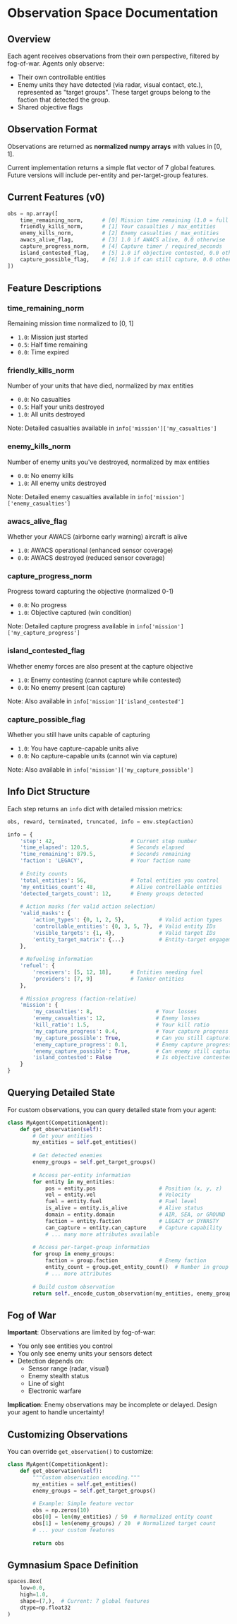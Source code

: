 # Observation Space Documentation

## Overview

Each agent receives observations from their own perspective, filtered by fog-of-war. Agents only observe:
- Their own controllable entities
- Enemy units they have detected (via radar, visual contact, etc.), represented as "target groups". These target groups belong to the faction that detected the group.
- Shared objective flags

## Observation Format

Observations are returned as **normalized numpy arrays** with values in [0, 1].

Current implementation returns a simple flat vector of 7 global features. Future versions will include per-entity and per-target-group features.

## Current Features (v0)

```python
obs = np.array([
    time_remaining_norm,      # [0] Mission time remaining (1.0 = full time, 0.0 = time up)
    friendly_kills_norm,      # [1] Your casualties / max_entities
    enemy_kills_norm,         # [2] Enemy casualties / max_entities
    awacs_alive_flag,         # [3] 1.0 if AWACS alive, 0.0 otherwise
    capture_progress_norm,    # [4] Capture timer / required_seconds
    island_contested_flag,    # [5] 1.0 if objective contested, 0.0 otherwise
    capture_possible_flag,    # [6] 1.0 if can still capture, 0.0 otherwise
])
```

## Feature Descriptions

### time_remaining_norm
Remaining mission time normalized to [0, 1]
- `1.0`: Mission just started
- `0.5`: Half time remaining
- `0.0`: Time expired

### friendly_kills_norm
Number of your units that have died, normalized by max entities
- `0.0`: No casualties
- `0.5`: Half your units destroyed
- `1.0`: All units destroyed

Note: Detailed casualties available in `info['mission']['my_casualties']`

### enemy_kills_norm
Number of enemy units you've destroyed, normalized by max entities
- `0.0`: No enemy kills
- `1.0`: All enemy units destroyed

Note: Detailed enemy casualties available in `info['mission']['enemy_casualties']`

### awacs_alive_flag
Whether your AWACS (airborne early warning) aircraft is alive
- `1.0`: AWACS operational (enhanced sensor coverage)
- `0.0`: AWACS destroyed (reduced sensor coverage)

### capture_progress_norm
Progress toward capturing the objective (normalized 0-1)
- `0.0`: No progress
- `1.0`: Objective captured (win condition)

Note: Detailed capture progress available in `info['mission']['my_capture_progress']`

### island_contested_flag
Whether enemy forces are also present at the capture objective
- `1.0`: Enemy contesting (cannot capture while contested)
- `0.0`: No enemy present (can capture)

Note: Also available in `info['mission']['island_contested']`

### capture_possible_flag
Whether you still have units capable of capturing
- `1.0`: You have capture-capable units alive
- `0.0`: No capture-capable units (cannot win via capture)

Note: Also available in `info['mission']['my_capture_possible']`

## Info Dict Structure

Each step returns an `info` dict with detailed mission metrics:

```python
obs, reward, terminated, truncated, info = env.step(action)

info = {
    'step': 42,                        # Current step number
    'time_elapsed': 120.5,             # Seconds elapsed
    'time_remaining': 879.5,           # Seconds remaining
    'faction': 'LEGACY',               # Your faction name
    
    # Entity counts
    'total_entities': 56,              # Total entities you control
    'my_entities_count': 48,           # Alive controllable entities
    'detected_targets_count': 12,      # Enemy groups detected
    
    # Action masks (for valid action selection)
    'valid_masks': {
        'action_types': {0, 1, 2, 5},           # Valid action types
        'controllable_entities': {0, 3, 5, 7},  # Valid entity IDs
        'visible_targets': {1, 4},              # Valid target IDs
        'entity_target_matrix': {...}           # Entity-target engagement matrix
    },
    
    # Refueling information
    'refuel': {
        'receivers': [5, 12, 18],      # Entities needing fuel
        'providers': [7, 9]            # Tanker entities
    },
    
    # Mission progress (faction-relative)
    'mission': {
        'my_casualties': 8,                    # Your losses
        'enemy_casualties': 12,                # Enemy losses
        'kill_ratio': 1.5,                     # Your kill ratio
        'my_capture_progress': 0.4,            # Your capture progress (0-1)
        'my_capture_possible': True,           # Can you still capture?
        'enemy_capture_progress': 0.1,         # Enemy capture progress
        'enemy_capture_possible': True,        # Can enemy still capture?
        'island_contested': False              # Is objective contested?
    }
}
```

## Querying Detailed State

For custom observations, you can query detailed state from your agent:

```python
class MyAgent(CompetitionAgent):
    def get_observation(self):
        # Get your entities
        my_entities = self.get_entities()
        
        # Get detected enemies
        enemy_groups = self.get_target_groups()
        
        # Access per-entity information
        for entity in my_entities:
            pos = entity.pos                    # Position (x, y, z)
            vel = entity.vel                    # Velocity
            fuel = entity.fuel                  # Fuel level
            is_alive = entity.is_alive          # Alive status
            domain = entity.domain              # AIR, SEA, or GROUND
            faction = entity.faction            # LEGACY or DYNASTY
            can_capture = entity.can_capture    # Capture capability
            # ... many more attributes available
        
        # Access per-target-group information
        for group in enemy_groups:
            faction = group.faction             # Enemy faction
            entity_count = group.get_entity_count()  # Number in group
            # ... more attributes
        
        # Build custom observation
        return self._encode_custom_observation(my_entities, enemy_groups)
```



## Fog of War

**Important**: Observations are limited by fog-of-war:
- You only see entities you control
- You only see enemy units your sensors detect
- Detection depends on:
  - Sensor range (radar, visual)
  - Enemy stealth status
  - Line of sight
  - Electronic warfare

**Implication**: Enemy observations may be incomplete or delayed. Design your agent to handle uncertainty!

## Customizing Observations

You can override `get_observation()` to customize:

```python
class MyAgent(CompetitionAgent):
    def get_observation(self):
        """Custom observation encoding."""
        my_entities = self.get_entities()
        enemy_groups = self.get_target_groups()
        
        # Example: Simple feature vector
        obs = np.zeros(10)
        obs[0] = len(my_entities) / 50  # Normalized entity count
        obs[1] = len(enemy_groups) / 20  # Normalized target count
        # ... your custom features
        
        return obs
```

## Gymnasium Space Definition

```python
spaces.Box(
    low=0.0,
    high=1.0,
    shape=(7,),  # Current: 7 global features
    dtype=np.float32
)
```

